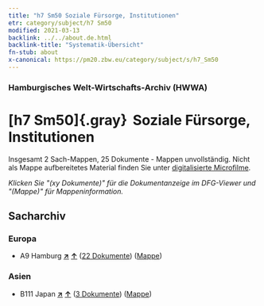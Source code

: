 ```yaml
---
title: "h7 Sm50 Soziale Fürsorge, Institutionen"
etr: category/subject/h7 Sm50
modified: 2021-03-13
backlink: ../../about.de.html
backlink-title: "Systematik-Übersicht"
fn-stub: about
x-canonical: https://pm20.zbw.eu/category/subject/s/h7_Sm50
---
```


### Hamburgisches Welt-Wirtschafts-Archiv (HWWA)
# [h7 Sm50]{.gray}&#8201; Soziale Fürsorge, Institutionen&#160; 




Insgesamt 2 Sach-Mappen, 25 Dokumente - Mappen unvollständig.
Nicht als Mappe aufbereitetes Material finden Sie unter [digitalisierte Microfilme](/film/h1_sh.de.html).

_Klicken Sie "(xy Dokumente)" für die Dokumentanzeige im DFG-Viewer und "(Mappe)" für Mappeninformation._

## Sacharchiv




### Europa

- A9 Hamburg [**&nearr;**](../../../geo/i/140905/about.de.html "Hamburg (alle Mappen)") [**&uarr;**](../../../geo/about.de.html#A9 "Ländersystematik") (<a href="https://pm20.zbw.eu/dfgview/sh/140905,181120" title="über: Hamburg : Soziale Fürsorge, Institutionen" target="_blank">22 Dokumente</a>) ([Mappe](../../../../folder/sh/1409xx/140905/1811xx/181120/about.de.html))

### Asien

- B111 Japan [**&nearr;**](../../../geo/i/141272/about.de.html "Japan (alle Mappen)") [**&uarr;**](../../../geo/about.de.html#B111 "Ländersystematik") (<a href="https://pm20.zbw.eu/dfgview/sh/141272,181120" title="über: Japan : Soziale Fürsorge, Institutionen" target="_blank">3 Dokumente</a>) ([Mappe](../../../../folder/sh/1412xx/141272/1811xx/181120/about.de.html))


